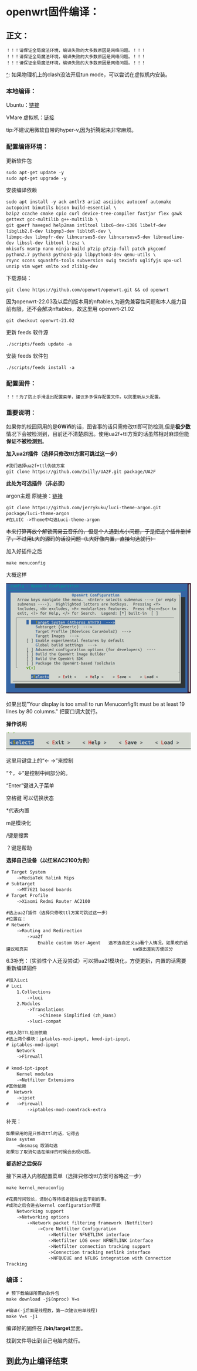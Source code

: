# openwrt固件编译：

## 正文：

```
！！！请保证全局魔法环境，编译失败的大多数原因是网络问题。！！！
！！！请保证全局魔法环境，编译失败的大多数原因是网络问题。！！！
！！！请保证全局魔法环境，编译失败的大多数原因是网络问题。！！！
```

[^]: 如果物理机上的clash没法开启tun mode，可以尝试在虚拟机内安装。

### 本地编译：

Ubuntu：[链接](https://cn.ubuntu.com/download/desktop)

VMare 虚拟机：[链接](https://customerconnect.vmware.com/cn/downloads/details?downloadGroup=WKST-PLAYER-1701&productId=1377&rPId=100678)

tip:不建议用微软自带的hyper-v,因为折腾起来非常麻烦。



### 配置编译环境：

更新软件包

```
sudo apt-get update -y
sudo apt-get upgrade -y
```

安装编译依赖

```
sudo apt install -y ack antlr3 aria2 asciidoc autoconf automake autopoint binutils bison build-essential \
bzip2 ccache cmake cpio curl device-tree-compiler fastjar flex gawk gettext gcc-multilib g++-multilib \
git gperf haveged help2man intltool libc6-dev-i386 libelf-dev libglib2.0-dev libgmp3-dev libltdl-dev \
libmpc-dev libmpfr-dev libncurses5-dev libncursesw5-dev libreadline-dev libssl-dev libtool lrzsz \
mkisofs msmtp nano ninja-build p7zip p7zip-full patch pkgconf python2.7 python3 python3-pip libpython3-dev qemu-utils \
rsync scons squashfs-tools subversion swig texinfo uglifyjs upx-ucl unzip vim wget xmlto xxd zlib1g-dev
```

下载源码：

```
git clone https://github.com/openwrt/openwrt.git && cd openwrt
```

因为openwrt-22.03及以后的版本用的nftables,为避免兼容性问题和本人能力目前有限，还不会解决nftables，故这里用 openwrt-21.02


~~~
git checkout openwrt-21.02
~~~

更新 feeds 软件源


```
./scripts/feeds update -a
```

安装 feeds 软件包

```
./scripts/feeds install -a
```

[^注]: 此处即使在魔法环境下也会下载失败，多试几次就行了

### 配置固件：

```
！！！为了防止手滑退出配置菜单，建议多多保存配置文件。以防重新从头配置。
```

### 重要说明：

如果你的校园网用的是**GWifi**的话，图省事的话只需修改ttl即可防检测,但是**极少数**情况下会被检测到，目前还不清楚原因。使用ua2f+ttl方案的话虽然相对麻烦但能**保证不被检测到**。



**加入ua2f插件（选择只修改ttl方案可跳过这一步）**

```
#我们选择ua2f+ttl伪装方案
git clone https://github.com/Zxilly/UA2F.git package/UA2F
```



**此处为可选插件（非必须）**

argon主题
原链接：[链接](https://github.com/jerrykuku/luci-theme-argon)

```
git clone https://github.com/jerrykuku/luci-theme-argon.git  package/luci-theme-argon
#在LUIC ->Theme中勾选Luci-theme-argon
```

~~本来打算再放个解锁网易云音乐的，但是个人遇到点小问题，于是把这个插件删掉了，不过用L大的源码的话没问题（L大好像内置，直接勾选就行）~~



加入好插件之后

```
make menuconfig	
```

大概这样

![image-20230603123951511](assets/image-20230603123951511.png)

如果出现"Your display is too small to run Menuconfig!It must be at least 19 lines by 80 columns." 把窗口调大就行。 

**操作说明**

![image-20230603124054333](assets/image-20230603124054333.png)

这里用键盘上的“← →”来控制

“↑，↓”是控制中间部分的。

“Enter”键进入子菜单

空格键 可以切换状态

*代表内置

m是模块化

/键是搜索

？键是帮助

**选择自己设备（以红米AC2100为例）**

```
# Target System
	->MediaTek Ralink Mips
# Subtarget
	->MT7621 based boards
# Target Profile
	->Xiaomi Redmi Router AC2100
```

```
#选上ua2f插件（选择只修改ttl方案可跳过这一步）
#位置在：
# Network
	->Routing and Redirection
		->ua2f
			Enable custom User-Agent   选不选自定义ua看个人情况，如果改的话建议和真实										   ua做出差别方便区分
```

6.3补充：（实验性个人还没尝试）可以把ua2f模块化<M>，方便更新，内置的话需要重新编译固件

```
#加入Luci
# Luci
	1.Collections
		->luci
	2.Modules
		->Translations
			->Chinese Simplified (zh_Hans)
		->luci-compat
```

```
#加入防TTL检测依赖
#选上两个模块：iptables-mod-ipopt, kmod-ipt-ipopt，
# iptables-mod-ipopt
	Network
	->Firewall
    
# kmod-ipt-ipopt
	Kernel modules
	->Netfilter Extensions
#其他依赖
#  Network
	->ipset
#	->Firewall
		->iptables-mod-conntrack-extra	
```

补充：

```
如果采用的是只修改ttl的话，记得去
Base system
	→dnsmasq 取消勾选
如果忘了取消勾选在编译的时候会出现问题。
```

**都选好之后保存** 

接下来进入内核配置菜单（选择只修改ttl方案可省略这一步）

```
make kernel_menuconfig
```

```
#花费时间较长，请耐心等待或者挂后台去干别的事。
#成功之后会进去kernel configuration界面
	Networking support
	->Networking options
		->Network packet filtering framework (Netfilter)
			->Core Netfilter Configuration
				->Netfilter NFNETLINK interface
				->Netfilter LOG over NFNETLINK interface
				->Netfilter connection tracking support
				->Connection tracking netlink interface
				->NFQUEUE and NFLOG integration with Connection Tracking
```

### 编译：

```
# 预下载编译所需的软件包
make download -j$(nproc) V=s
```

[^]: 确保这里没有报错，报错的话多试几次。

```
#编译(-j后面是线程数，第一次建议用单线程)
make V=s -j1
```

编译好的固件在 **/bin/target**里面。

找到文件导出到自己电脑内就行。

## 到此为止编译结束



